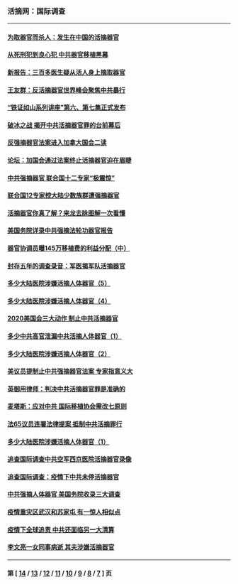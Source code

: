 ### 活摘网：国际调查
---
#### [为取器官而杀人：发生在中国的活摘器官](../../pages/nf5947/n13794731.md?09120430) 
#### [从死刑犯到良心犯 中共器官移植黑幕](../../pages/nf5947/n13764669.md?09120430) 
#### [新报告：三百多医生疑从活人身上摘取器官](../../pages/nf5947/n13703044.md?09120430) 
#### [王友群：反活摘器官世界峰会聚焦中共暴行](../../pages/nf5947/n13250738.md?09120430) 
#### [“铁证如山系列讲座”第六、第七集正式发布](../../pages/nf5947/n13106287.md?09120430) 
#### [破冰之战 揭开中共活摘器官罪的台前幕后](../../pages/nf5947/n13082457.md?09120430) 
#### [反强摘器官法案进入加拿大国会二读](../../pages/nf5947/n13033450.md?09120430) 
#### [论坛：加国会通过法案终止活摘器官迫在眉睫](../../pages/nf5947/n13029839.md?09120430) 
#### [中共强摘器官 联合国十二专家“极震惊”](../../pages/nf5947/n13024313.md?09120430) 
#### [联合国12专家控大陆少数族群遭强摘器官](../../pages/nf5947/n13023877.md?09120430) 
#### [活摘器官你真了解？来龙去脉图解一次看懂](../../pages/nf5947/n13013820.md?09120430) 
#### [美国务院详录中共强摘法轮功器官报告](../../pages/nf5947/n12944519.md?09120430) 
#### [器官协调员曝145万移植费的利益分配（中）](../../pages/nf5947/n12894547.md?09120430) 
#### [封存五年的调查录音：军医揭军队活摘器官](../../pages/nf5947/n12798692.md?09120430) 
#### [多少大陆医院涉嫌活摘人体器官（5）](../../pages/nf5947/n12768383.md?09120430) 
#### [多少大陆医院涉嫌活摘人体器官（4）](../../pages/nf5947/n12664434.md?09120430) 
#### [2020美国会三大动作 制止中共活摘器官](../../pages/nf5947/n12682004.md?09120430) 
#### [多少中共高官泄漏中共活摘人体器官（1）](../../pages/nf5947/n12671234.md?09120430) 
#### [多少大陆医院涉嫌活摘人体器官（2）](../../pages/nf5947/n12655589.md?09120430) 
#### [美议员提制止中共强摘器官法案 专家指意义大](../../pages/nf5947/n12630561.md?09120430) 
#### [英御用律师：判决中共活摘器官罪是准确的](../../pages/nf5947/n12580740.md?09120430) 
#### [麦塔斯：应对中共 国际移植协会需改七原则](../../pages/nf5947/n12514711.md?09120430) 
#### [法65议员连署法律提案 抵制中共活摘罪行](../../pages/nf5947/n12437047.md?09120430) 
#### [多少大陆医院涉嫌活摘人体器官（1）](../../pages/nf5947/n12414284.md?09120430) 
#### [追查国际调查中共空军西京医院活摘器官录像](../../pages/nf5947/n12348837.md?09120430) 
#### [追查国际调查：疫情下中共未停活摘器官](../../pages/nf5947/n12273415.md?09120430) 
#### [中共强摘人体器官 美国务院收录三大调查](../../pages/nf5947/n12181488.md?09120430) 
#### [疫情重灾区武汉和苏家屯 有一惊人相似点](../../pages/nf5947/n12150824.md?09120430) 
#### [疫情下全球追责 中共还面临另一大清算](../../pages/nf5947/n12070397.md?09120430) 
#### [李文亮一女同事病逝 其夫涉嫌活摘器官](../../pages/nf5947/n11957882.md?09120430) 

---
#### 第 [ [14](./14.md?09120430) / [13](./13.md?09120430) / [12](./12.md?09120430) / [11](./11.md?09120430) / [10](./10.md?09120430) / [9](./9.md?09120430) / [8](./8.md?09120430) / [7](./7.md?09120430) ] 页
